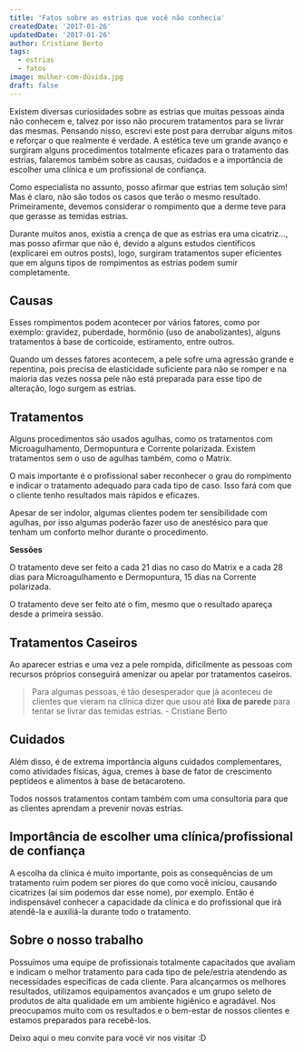 ```yaml
---
title: 'Fatos sobre as estrias que você não conhecia'
createdDate: '2017-01-26'
updatedDate: '2017-01-26'
author: Cristiane Berto
tags:
  - estrias
  - fatos
image: mulher-com-dúvida.jpg
draft: false
---
```


Existem diversas curiosidades sobre as estrias que muitas pessoas ainda não conhecem e, talvez por isso não procurem tratamentos para se livrar das mesmas. Pensando nisso, escrevi este post para derrubar alguns mitos e reforçar o que realmente é verdade. A estética teve um grande avanço e surgiram alguns procedimentos totalmente eficazes para o tratamento das estrias, falaremos também sobre as causas, cuidados e a importância de escolher uma clínica e um profissional de confiança.

Como especialista no assunto, posso afirmar que estrias tem solução sim! Mas é claro, não são todos os casos que terão o mesmo resultado. Primeiramente, devemos considerar o rompimento que a derme teve para que gerasse as temidas estrias. 

Durante muitos anos, existia a crença de que as estrias era uma cicatriz..., mas posso afirmar que não é, devido a alguns estudos científicos (explicarei em outros posts), logo, surgiram tratamentos super eficientes que em alguns tipos de rompimentos as estrias podem sumir completamente.  

## Causas

Esses rompimentos podem acontecer por vários fatores, como por exemplo: gravidez, puberdade, hormônio (uso de anabolizantes), alguns tratamentos à base de corticoide, estiramento, entre outros.  

Quando um desses fatores acontecem, a pele sofre uma agressão grande e repentina, pois precisa de elasticidade suficiente para não se romper e na maioria das vezes nossa pele não está preparada para esse tipo de alteração, logo surgem as estrias. 

## Tratamentos 

Alguns procedimentos são usados agulhas, como os tratamentos com Microagulhamento, Dermopuntura e Corrente polarizada. Existem tratamentos sem o uso de agulhas também, como o Matrix. 

O mais importante é o profissional saber reconhecer o grau do rompimento e indicar o tratamento adequado para cada tipo de caso. Isso fará com que o cliente tenho resultados mais rápidos e eficazes.  

Apesar de ser indolor, algumas clientes podem ter sensibilidade com agulhas, por isso algumas poderão fazer uso de anestésico para que tenham um conforto melhor durante o procedimento.  

**Sessões** 

O tratamento deve ser feito a cada 21 dias no caso do Matrix e a cada 28 dias para Microagulhamento e Dermopuntura, 15 dias na Corrente polarizada.  

O tratamento deve ser feito até o fim, mesmo que o resultado apareça desde a primeira sessão. 


## Tratamentos Caseiros 

Ao aparecer estrias e uma vez a pele rompida, dificilmente as pessoas com recursos próprios conseguirá amenizar ou apelar por tratamentos caseiros. 

> Para algumas pessoas, é tão desesperador que já aconteceu de clientes que vieram na clínica dizer que usou até **lixa de parede** para tentar se livrar das temidas estrias. - Cristiane Berto 

## Cuidados 

Além disso, é de extrema importância alguns cuidados complementares, como atividades físicas, água, cremes à base de fator de crescimento peptídeos e alimentos à base de betacaroteno. 

Todos nossos tratamentos contam também com uma consultoria para que as clientes aprendam a prevenir novas estrias. 

## Importância de escolher uma clínica/profissional de confiança

A escolha da clínica é muito importante, pois as consequências de um tratamento ruim podem ser piores do que como você iniciou, causando cicatrizes (aí sim podemos dar esse nome), por exemplo. Então é indispensável conhecer a capacidade da clínica e do profissional que irá atendê-la e auxiliá-la durante todo o tratamento.

## Sobre o nosso trabalho

Possuímos uma equipe de profissionais totalmente capacitados que avaliam e indicam o melhor tratamento para cada tipo de pele/estria atendendo as necessídades específicas de cada cliente. Para alcançarmos os melhores resultados, utilizamos equipamentos avançados e um grupo seleto de produtos de alta qualidade em um ambiente higiênico e agradável. Nos preocupamos muito com os resultados e o bem-estar de nossos clientes e estamos preparados para recebê-los.

Deixo aqui o meu convite para você vir nos visitar :D
